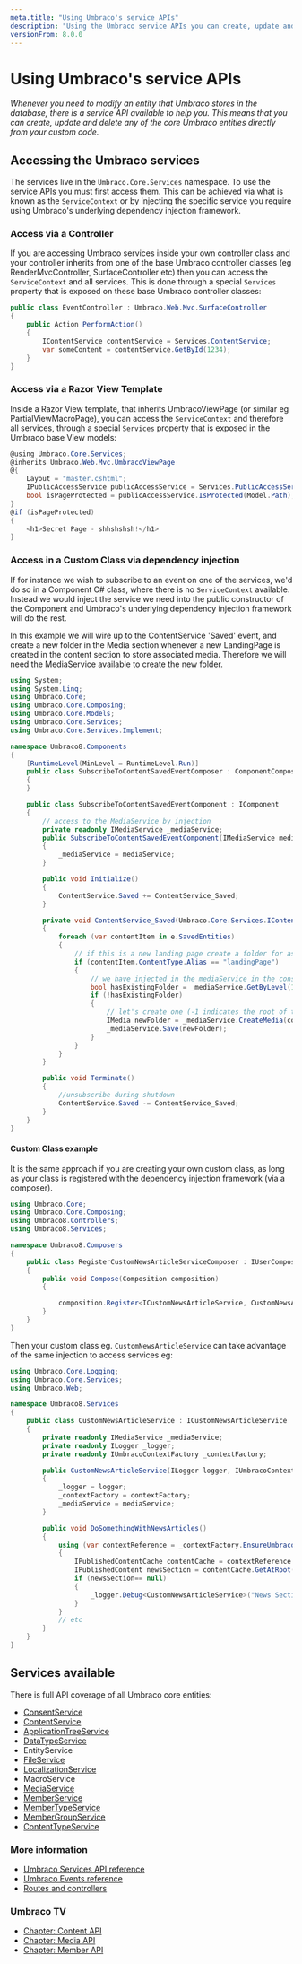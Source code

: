 ```yaml
---
meta.title: "Using Umbraco's service APIs"
description: "Using the Umbraco service APIs you can create, update and delete any of the core Umbraco entities directly from your custom code"
versionFrom: 8.0.0
---
```


# Using Umbraco's service APIs

_Whenever you need to modify an entity that Umbraco stores in the database, there is a service API available to help you. This means that you can create, update and delete any of the core Umbraco entities directly from your custom code._


## Accessing the Umbraco services
The services live in the `Umbraco.Core.Services` namespace. To use the service APIs you must first access them. This can be achieved via what is known as the `ServiceContext` or by injecting the specific service you require using Umbraco's underlying dependency injection framework.


### Access via a Controller
If you are accessing Umbraco services inside your own controller class and your controller inherits from one of the base Umbraco controller classes (eg RenderMvcController, SurfaceController etc) then you can access the `ServiceContext` and all services. This is done through a special `Services` property that is exposed on these base Umbraco controller classes:

```csharp
public class EventController : Umbraco.Web.Mvc.SurfaceController
{
    public Action PerformAction()
    {
        IContentService contentService = Services.ContentService;
        var someContent = contentService.GetById(1234);
    }
}
```

### Access via a Razor View Template
Inside a Razor View template, that inherits UmbracoViewPage (or similar eg PartialViewMacroPage), you can access the `ServiceContext` and therefore all services, through a special `Services` property that is exposed in the Umbraco base View models:

```csharp
@using Umbraco.Core.Services;
@inherits Umbraco.Web.Mvc.UmbracoViewPage
@{
    Layout = "master.cshtml";
    IPublicAccessService publicAccessService = Services.PublicAccessService;
    bool isPageProtected = publicAccessService.IsProtected(Model.Path);
}
@if (isPageProtected)
{
    <h1>Secret Page - shhshshsh!</h1>
}
```

### Access in a Custom Class via dependency injection

If for instance we wish to subscribe to an event on one of the services, we'd do so in a Component C# class, where there is no `ServiceContext` available. Instead we would inject the service we need into the public constructor of the Component and Umbraco's underlying dependency injection framework will do the rest.

In this example we will wire up to the ContentService 'Saved' event, and create a new folder in the Media section whenever a new LandingPage is created in the content section to store associated media. Therefore we will need the MediaService available to create the new folder.

```csharp
using System;
using System.Linq;
using Umbraco.Core;
using Umbraco.Core.Composing;
using Umbraco.Core.Models;
using Umbraco.Core.Services;
using Umbraco.Core.Services.Implement;

namespace Umbraco8.Components
{
    [RuntimeLevel(MinLevel = RuntimeLevel.Run)]
    public class SubscribeToContentSavedEventComposer : ComponentComposer<SubscribeToContentSavedEventComponent>
    {
    }

    public class SubscribeToContentSavedEventComponent : IComponent
    {
        // access to the MediaService by injection
        private readonly IMediaService _mediaService;
        public SubscribeToContentSavedEventComponent(IMediaService mediaService)
        {
            _mediaService = mediaService;
        }

        public void Initialize()
        {
            ContentService.Saved += ContentService_Saved;
        }

        private void ContentService_Saved(Umbraco.Core.Services.IContentService sender, Umbraco.Core.Events.ContentSavedEventArgs e)
        {
            foreach (var contentItem in e.SavedEntities)
            {
                // if this is a new landing page create a folder for associated media in the media section
                if (contentItem.ContentType.Alias == "landingPage")
                {
                    // we have injected in the mediaService in the constructor for the component see above.
                    bool hasExistingFolder = _mediaService.GetByLevel(1).Any(f => f.Name == contentItem.Name);
                    if (!hasExistingFolder)
                    {
                        // let's create one (-1 indicates the root of the media section)
                        IMedia newFolder = _mediaService.CreateMedia(contentItem.Name, -1, "Folder");
                        _mediaService.Save(newFolder);
                    }
                }
            }
        }

        public void Terminate()
        {
            //unsubscribe during shutdown
            ContentService.Saved -= ContentService_Saved;
        }
    }
}
```
#### Custom Class example
It is the same approach if you are creating your own custom class, as long as your class is registered with the dependency injection framework (via a composer).

```csharp
using Umbraco.Core;
using Umbraco.Core.Composing;
using Umbraco8.Controllers;
using Umbraco8.Services;

namespace Umbraco8.Composers
{
    public class RegisterCustomNewsArticleServiceComposer : IUserComposer
    {
        public void Compose(Composition composition)
        {

            composition.Register<ICustomNewsArticleService, CustomNewsArticleService>(Lifetime.Request);
        }
    }
}
```

Then your custom class eg. `CustomNewsArticleService` can take advantage of the same injection to access services eg:

```csharp
using Umbraco.Core.Logging;
using Umbraco.Core.Services;
using Umbraco.Web;

namespace Umbraco8.Services
{
    public class CustomNewsArticleService : ICustomNewsArticleService
    {
        private readonly IMediaService _mediaService;
        private readonly ILogger _logger;
        private readonly IUmbracoContextFactory _contextFactory;

        public CustomNewsArticleService(ILogger logger, IUmbracoContextFactory contextFactory,IMediaService mediaService)
        {
            _logger = logger;
            _contextFactory = contextFactory;
            _mediaService = mediaService;
        }

        public void DoSomethingWithNewsArticles()
        {
            using (var contextReference = _contextFactory.EnsureUmbracoContext())
            {
                IPublishedContentCache contentCache = contextReference.UmbracoContext.Content;
                IPublishedContent newsSection = contentCache.GetAtRoot().FirstOrDefault().Children.FirstOrDefault(f => f.ContentType.Alias == "newsSection");
                if (newsSection== null)
                {
                    _logger.Debug<CustomNewsArticleService>("News Section Not Found");
                }
            }
            // etc
        }
    }
}
```

## Services available
There is full API coverage of all Umbraco core entities:

- [ConsentService](../../../Reference/Management/Services/ConsentService/index.md)
- [ContentService](../../../Reference/Management/Services/ContentService/index.md)
- [ApplicationTreeService](../../../Reference/Management/Services/TreeService/index.md)
- [DataTypeService](../../../Reference/Management/Services/DataTypeService/index.md)
- EntityService
- [FileService](../../../Reference/Management/Services/FileService/index.md)
- [LocalizationService](../../../Reference/Management/Services/LocalizationService/index.md)
- MacroService
- [MediaService](../../../Reference/Management/Services/MediaService/index.md)
- [MemberService](../../../Reference/Management/Services/MemberService/index.md)
- [MemberTypeService](../../../Reference/Management/Services/MemberTypeService/index.md)
- [MemberGroupService](../../../Reference/Management/Services/MemberGroupService/index.md)
- [ContentTypeService](../../../Reference/Management/Services/ContentTypeService/index.md)


### More information
- [Umbraco Services API reference](../../../Reference/Management/Services/)
- [Umbraco Events reference](../../../Reference/Events/)
- [Routes and controllers](../../../Reference/Routing/)

### Umbraco TV
- [Chapter: Content API](https://umbraco.tv/videos/umbraco-v7/developer/fundamentals/content-api/)
- [Chapter: Media API](https://umbraco.tv/videos/umbraco-v7/developer/fundamentals/media-api/)
- [Chapter: Member API](https://umbraco.tv/videos/umbraco-v7/developer/fundamentals/member-api/)
